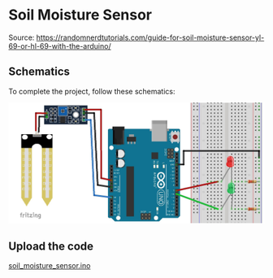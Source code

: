 # Soil Moisture Sensor

Source: https://randomnerdtutorials.com/guide-for-soil-moisture-sensor-yl-69-or-hl-69-with-the-arduino/


## Schematics

To complete the project, follow these schematics:

![Moisture Sensor Schema](moisture-sensor-fritzing.jpg)


## Upload the code

[soil_moisture_sensor.ino](./soil_moisture_sensor.ino)



